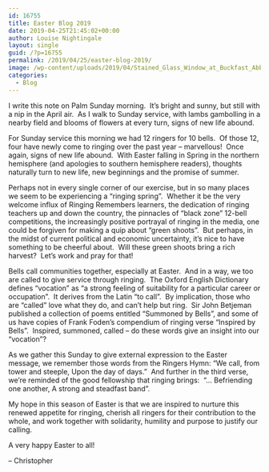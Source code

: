 ```yaml
---
id: 16755
title: Easter Blog 2019
date: 2019-04-25T21:45:02+00:00
author: Louise Nightingale
layout: single
guid: /?p=16755
permalink: /2019/04/25/easter-blog-2019/
image: /wp-content/uploads/2019/04/Stained_Glass_Window_at_Buckfast_Abbey-250x250.jpg
categories:
  - Blog
---
```

I write this note on Palm Sunday morning.  It’s bright and sunny, but still with a nip in the April air.  As I walk to Sunday service, with lambs gambolling in a nearby field and blooms of flowers at every turn, signs of new life abound.

For Sunday service this morning we had 12 ringers for 10 bells.  Of those 12, four have newly come to ringing over the past year – marvellous!  Once again, signs of new life abound.  With Easter falling in Spring in the northern hemisphere (and apologies to southern hemisphere readers), thoughts naturally turn to new life, new beginnings and the promise of summer.

Perhaps not in every single corner of our exercise, but in so many places we seem to be experiencing a “ringing spring”.  Whether it be the very welcome influx of Ringing Remembers learners, the dedication of ringing teachers up and down the country, the pinnacles of “black zone” 12-bell competitions, the increasingly positive portrayal of ringing in the media, one could be forgiven for making a quip about “green shoots”.  But perhaps, in the midst of current political and economic uncertainty, it’s nice to have something to be cheerful about.  Will these green shoots bring a rich harvest?  Let’s work and pray for that!

Bells call communities together, especially at Easter.  And in a way, we too are called to give service through ringing.  The Oxford English Dictionary defines “vocation” as “a strong feeling of suitability for a particular career or occupation”.  It derives from the Latin “to call”.  By implication, those who are “called” love what they do, and can’t help but ring.  Sir John Betjeman published a collection of poems entitled “Summoned by Bells”, and some of us have copies of Frank Foden’s compendium of ringing verse “Inspired by Bells”.  Inspired, summoned, called – do these words give an insight into our “vocation”?

As we gather this Sunday to give external expression to the Easter message, we remember those words from the Ringers Hymn: “We call, from tower and steeple, Upon the day of days.”  And further in the third verse, we’re reminded of the good fellowship that ringing brings:  “… Befriending one another, A strong and steadfast band”.

My hope in this season of Easter is that we are inspired to nurture this renewed appetite for ringing, cherish all ringers for their contribution to the whole, and work together with solidarity, humility and purpose to justify our calling.

A very happy Easter to all!

– Christopher
